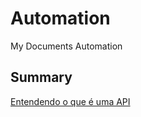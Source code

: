# Automation
My Documents Automation

## Summary
[Entendendo o que é uma API](https://github.com/pcfelias65-code/Automation/blob/Introdu%C3%A7%C3%A3o/Entendendo%20o%20que%20%C3%A9%20uma%20API.md)






